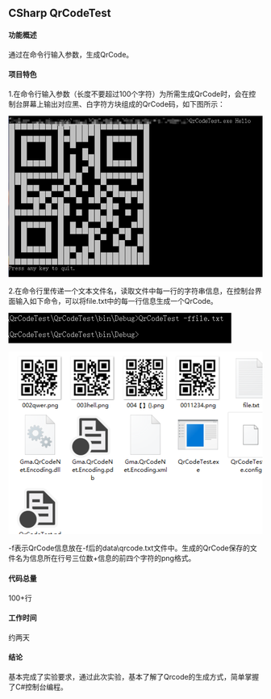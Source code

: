## CSharp QrCodeTest

#### 功能概述

通过在命令行输入参数，生成QrCode。

#### 项目特色

1.在命令行输入参数（长度不要超过100个字符）为所需生成QrCode时，会在控制台屏幕上输出对应黑、白字符方块组成的QrCode码，如下图所示：

![hello](picture/hello.png)

2.在命令行里传递一个文本文件名，读取文件中每一行的字符串信息，在控制台界面输入如下命令，可以将file.txt中的每一行信息生成一个QrCode。

![fileCommand](picture/fileCommand.png)

![file](picture/file.png)

-f表示QrCode信息放在-f后的data\qrcode.txt文件中。生成的QrCode保存的文件名为信息所在行号三位数+信息的前四个字符的png格式。

#### 代码总量

100+行

#### 工作时间

约两天

#### 结论

基本完成了实验要求，通过此次实验，基本了解了Qrcode的生成方式，简单掌握了C#控制台编程。

